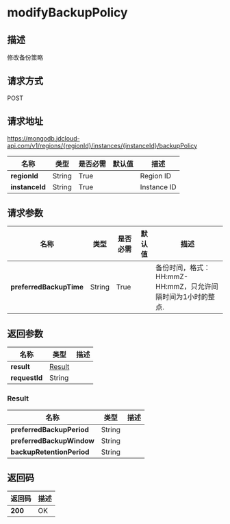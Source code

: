 # modifyBackupPolicy


## 描述
修改备份策略

## 请求方式
POST

## 请求地址
https://mongodb.jdcloud-api.com/v1/regions/{regionId}/instances/{instanceId}/backupPolicy

|名称|类型|是否必需|默认值|描述|
|---|---|---|---|---|
|**regionId**|String|True| |Region ID|
|**instanceId**|String|True| |Instance ID|

## 请求参数
|名称|类型|是否必需|默认值|描述|
|---|---|---|---|---|
|**preferredBackupTime**|String|True| |备份时间，格式：HH:mmZ- HH:mmZ，只允许间隔时间为1小时的整点.|


## 返回参数
|名称|类型|描述|
|---|---|---|
|**result**|[Result](modifybackuppolicy#result)| |
|**requestId**|String| |

### <div id="result">Result</div>
|名称|类型|描述|
|---|---|---|
|**preferredBackupPeriod**|String| |
|**preferredBackupWindow**|String| |
|**backupRetentionPeriod**|String| |

## 返回码
|返回码|描述|
|---|---|
|**200**|OK|
